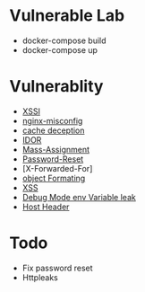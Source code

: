 # Vulnerable Lab

- docker-compose build 
- docker-compose up


# Vulnerablity
- [XSSI](https://www.usenix.org/system/files/conference/usenixsecurity15/sec15-paper-lekies.pdf)
- [nginx-misconfig]()
- [cache deception](https://www.usenix.org/system/files/sec20summer_mirheidari_prepub.pdf)
- [IDOR]()
- [Mass-Assignment](https://cheatsheetseries.owasp.org/cheatsheets/Mass_Assignment_Cheat_Sheet.html)
- [Password-Reset]()
- [X-Forwarded-For]
- [object Formating]()
- [XSS]()
- [Debug Mode env Variable leak]()
- [Host Header]()

# Todo
- Fix password reset 
- Httpleaks
